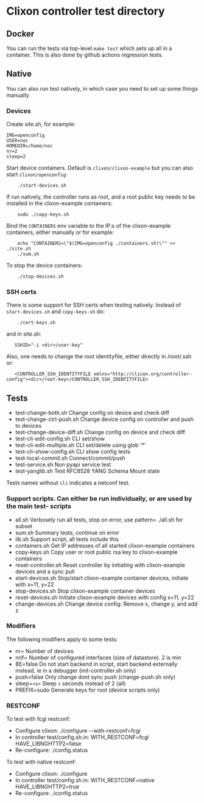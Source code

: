 # Clixon controller test directory

## Docker

You can run the tests via top-level `make test` which sets up all in a container. This is also done by
github actions regression tests.

## Native

You can also run test natively, in which case you need to set up some things manually

### Devices

Create site.sh, for example:
```
IMG=openconfig
USER=noc
HOMEDIR=/home/noc
nr=2
sleep=2
```

Start device containers. Default is `clixon/clixon-example` but you can also start `clixon/openconfig`:
```
    ./start-devices.sh
```

If run natively, the controller runs as root, and a root public key needs to be installed in the clixon-example containers:
```
    sudo ./copy-keys.sh
```

Bind the `CONTAINERS` env variable to the IP:s of the clixon-example containers, either manually or for example:
```
    echo "CONTAINERS=\"$(IMG=openconfig ./containers.sh)\"" >> ./site.sh
    ./sum.sh
```

To stop the device containers:
```
    ./stop-devices.sh
```

### SSH certs

There is some support for SSH certs when testing natively. Instead of `start-devices.sh` and `copy-keys-sh` do:
```
    ./cert-keys.sh
```

and in site.sh:
```
   SSHID="-i <dir>/user-key"
```

Also, one needs to change the root identityfile, either directly in /root/.ssh or:
```
   <CONTROLLER_SSH_IDENTITYFILE xmlns="http://clicon.org/controller-config"><dir>/root-key</CONTROLLER_SSH_IDENTITYFILE>
```

## Tests

* test-change-both.sh          Change config on device and check diff
* test-change-ctrl-push.sh     Change device config on controller and push to devices
* test-change-device-diff.sh   Change config on device and check diff
* test-cli-edit-config.sh      CLI set/show
* test-cli-edit-multiple.sh    CLI set/delete using glob '*'
* test-cli-show-config.sh      CLI show config tests
* test-local-commit.sh         Connect/commit/push
* test-service.sh              Non pyapi service test 
* test-yanglib.sh              Test RFC8528 YANG Schema Mount state

Tests names without `cli` indicates a netconf test.

### Support scripts. Can either be run individually, or are used by the main test- scripts

* all.sh                Verbosely run all tests, stop on error, use pattern=<glob> ./all.sh for subset
* sum.sh                Summary tests, continue on error
* lib.sh                Support script, all tests include this
* containers.sh         Get IP addresses of all started clixon-example containers
* copy-keys.sh          Copy user or root public rsa key to clixon-example containers
* reset-controller.sh   Reset controller by initiating with clixon-example devices and a sync pull
* start-devices.sh      Stop/start clixon-example container devices, initiate with x=11, y=22
* stop-devices.sh       Stop clixon-example container devices
* reset-devices.sh      Initiate clixon-example devices with config x=11, y=22
* change-devices.sh     Change device config: Remove x, change y, and add z

### Modifiers

The following modifiers apply to some tests:

* nr=<nr>               Number of devices
* nrif=<nr>             Number of configured interfaces (size of datastore). 2 is min
* BE=false              Do not start backend in script, start backend externally instead,
                        ie in a debugger (init-controller.sh only)
* push=false            Only change dont sync push (change-push.sh only)
* sleep=``<s>``         Sleep `s` seconds instead of 2 (all)
* PREFIX=sudo           Generate keys for root (device scripts only)

### RESTCONF

To test with fcgi restconf:

* Configure clixon: ./configure --with-restconf=fcgi
* In controller test/config.sh.in:
  WITH_RESTCONF=fcgi
  HAVE_LIBNGHTTP2=false
* Re-configure: ./config.status

To test with native restconf:

* Configure clixon: ./configure
* In controller test/config.sh.in:
  WITH_RESTCONF=native
  HAVE_LIBNGHTTP2=true
* Re-configure: ./config.status
